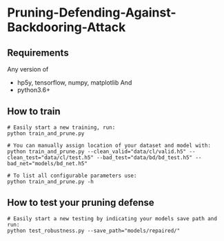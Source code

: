 # Pruning-Defending-Against-Backdooring-Attack
 
## Requirements
Any version of
- hp5y, tensorflow, numpy, matplotlib
And
- python3.6+

## How to train
```
# Easily start a new training, run: 
python train_and_prune.py

# You can manually assign location of your dataset and model with: 
python train_and_prune.py --clean_valid="data/cl/valid.h5" --clean_test="data/cl/test.h5" --bad_test="data/bd/bd_test.h5" --bad_net="models/bd_net.h5"

# To list all configurable parameters use: 
python train_and_prune.py -h
```

## How to test your pruning defense
```
# Easily start a new testing by indicating your models save path and run: 
python test_robustness.py --save_path="models/repaired/"
```